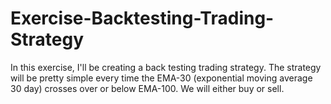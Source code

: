 # Exercise-Backtesting-Trading-Strategy
In this exercise, I'll be creating a back testing trading strategy. 
The strategy will be pretty simple every time the EMA-30 (exponential moving average 30 day) crosses over or below EMA-100. We will either buy or sell.
